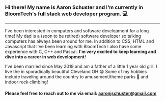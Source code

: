 ### Hi there!  My name is Aaron Schuster and I'm currently in BloomTech's full stack web developer program. :computer:

---

I've been interested in computers and software development for a long time! My dad is a (soon to be retired) software developer so talking computers has always been around for me. In addition to CSS, HTML and Javascript that I've been learning with BloomTech I also have some experience with C, C++ and Pascal. **I'm very excited to keep learning and dive into a career in web development!**
  
I've been married since May 2019 and am a father of a little 1 year old girl! I live the in sporadically beautiful Cleveland OH :grin: Some of my hobbies include traveling around the country to amusement/theme parks 🎢  and indoor rock climbing!
  
#### Please feel free to reach out to me via email: aaronjschuster@gmail.com

<!--
**aaschuster/aaschuster** is a ✨ _special_ ✨ repository because its `README.md` (this file) appears on your GitHub profile.

Here are some ideas to get you started:

- 🔭 I’m currently working on ...
- 🌱 I’m currently learning ...
- 👯 I’m looking to collaborate on ...
- 🤔 I’m looking for help with ...
- 💬 Ask me about ...
- 📫 How to reach me: ...
- 😄 Pronouns: ...
- ⚡ Fun fact: ...
-->
